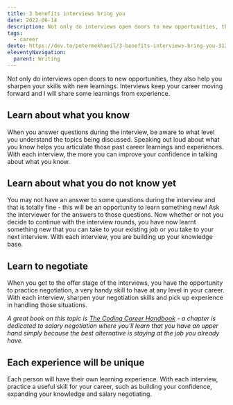 ```yaml
---
title: 3 benefits interviews bring you
date: 2022-06-14
description: Not only do interviews open doors to new opportunities, they also help you sharpen your skills with new learnings. Interviews keep your career moving forward and I will share some learnings from experience.
tags:
  - career
devto: https://dev.to/petermekhaeil/3-benefits-interviews-bring-you-312p
eleventyNavigation:
  parent: Writing
---
```


Not only do interviews open doors to new opportunities, they also help you sharpen your skills with new learnings. Interviews keep your career moving forward and I will share some learnings from experience.

## Learn about what you know

When you answer questions during the interview, be aware to what level you understand the topics being discussed. Speaking out loud about what you know helps you articulate those past career learnings and experiences. With each interview, the more you can improve your confidence in talking about what you know.

## Learn about what you do not know yet

You may not have an answer to some questions during the interview and that is totally fine - this will be an opportunity to learn something new! Ask the interviewer for the answers to those questions. Now whether or not you decide to continue with the interview rounds, you have now learnt something new that you can take to your existing job or you take to your next interview. With each interview, you are building up your knowledge base.

## Learn to negotiate

When you get to the offer stage of the interviews, you have the opportunity to practice negotiation, a very handy skill to have at any level in your career. With each interview, sharpen your negotiation skills and pick up experience in handling those situations.

_A great book on this topic is [The Coding Career Handbook](https://learninpublic.org/) - a chapter is dedicated to salary negotiation where you’ll learn that you have an upper hand simply because the best alternative is staying at the job you already have._

## Each experience will be unique

Each person will have their own learning experience. With each interview, practice a useful skill for your career, such as building your confidence, expanding your knowledge and salary negotiating.
